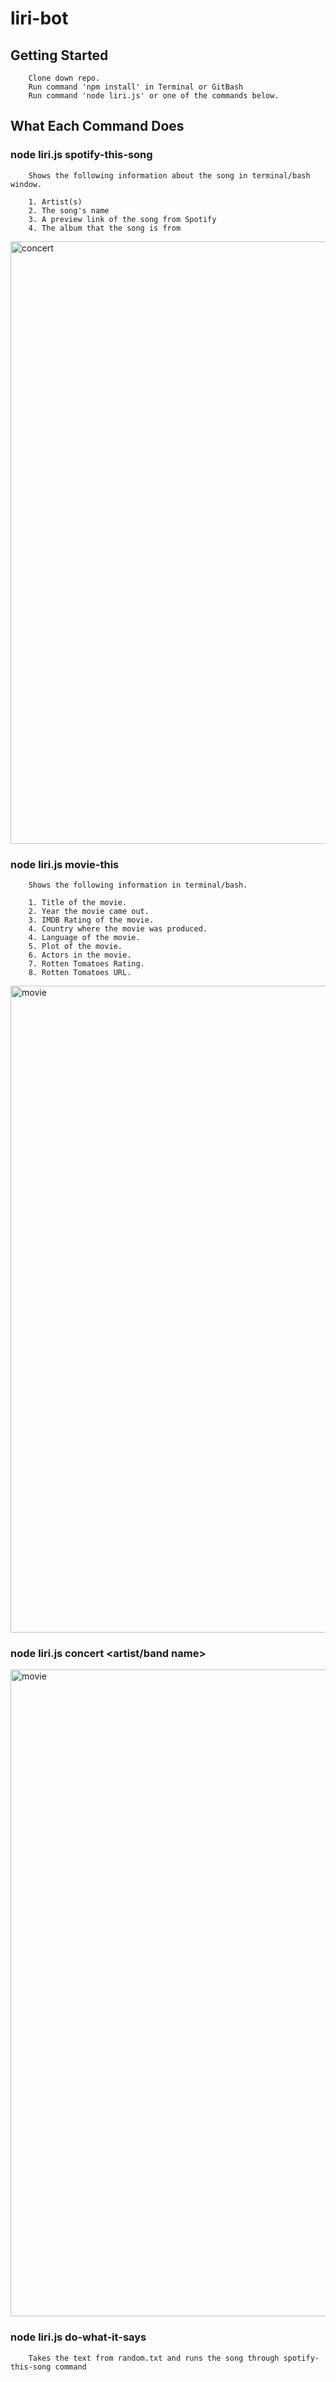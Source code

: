 # liri-bot

## Getting Started
        Clone down repo.
        Run command 'npm install' in Terminal or GitBash
        Run command 'node liri.js' or one of the commands below.


## What Each Command Does
### node liri.js spotify-this-song <song name>
        Shows the following information about the song in terminal/bash window.

        1. Artist(s)
        2. The song's name
        3. A preview link of the song from Spotify
        4. The album that the song is from

<img width="964" alt="concert" src="https://user-images.githubusercontent.com/43390686/55038435-379c0900-4ff7-11e9-8f77-6456a7cb66d5.png">

        

### node liri.js movie-this <movie name>
        Shows the following information in terminal/bash.

        1. Title of the movie.
        2. Year the movie came out.
        3. IMDB Rating of the movie.
        4. Country where the movie was produced.
        4. Language of the movie.
        5. Plot of the movie.
        6. Actors in the movie.
        7. Rotten Tomatoes Rating.
        8. Rotten Tomatoes URL.

<img width="1035" alt="movie" src="https://user-images.githubusercontent.com/43390686/55039163-821e8500-4ff9-11e9-967f-722706eb234f.png">

### node liri.js concert <artist/band name>
 <img width="1035" alt="movie" src="https://user-images.githubusercontent.com/43390686/55039135-6fa44b80-4ff9-11e9-8878-aba8ffd90381.png"> 

### node liri.js do-what-it-says
        Takes the text from random.txt and runs the song through spotify-this-song command




